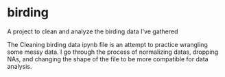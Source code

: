 # birding
A project to clean and analyze the birding data I've gathered

The Cleaning birding data ipynb file is an attempt to practice wrangling some messy data. I go through the process of normalizing datas, dropping NAs, and changing the shape of the file to be more compatible for data analysis.
